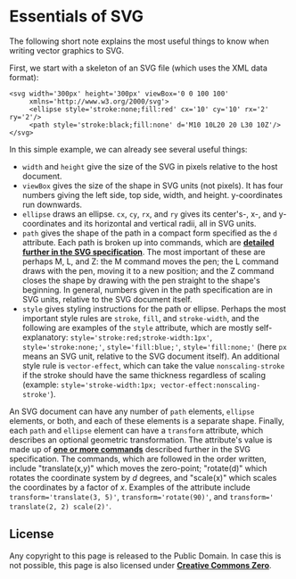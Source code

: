 # Essentials of SVG

The following short note explains the most useful things to know when writing vector graphics to SVG.

First, we start with a skeleton of an SVG file (which uses the XML data format):

    <svg width='300px' height='300px' viewBox='0 0 100 100'
         xmlns='http://www.w3.org/2000/svg'>
         <ellipse style='stroke:none;fill:red' cx='10' cy='10' rx='2' ry='2'/>
         <path style='stroke:black;fill:none' d='M10 10L20 20 L30 10Z'/>
    </svg>

In this simple example, we can already see several useful things:

- `width` and `height` give the size of the SVG in pixels relative to the host document.
- `viewBox` gives the size of the shape in SVG units (not pixels).  It has four numbers giving the left side, top side, width, and height.  y-coordinates run downwards.
- `ellipse` draws an ellipse.  `cx`, `cy`, `rx`, and `ry` gives its center's-, x-, and y-coordinates and its horizontal and vertical radii, all in SVG units.
- `path` gives the shape of the path in a compact form specified as the `d` attribute.  Each path is broken up into commands, which are [**detailed further in the SVG specification**](https://www.w3.org/TR/SVG/paths.html#PathData). The most important of these are perhaps M, L, and Z: the M command moves the pen; the L command draws with the pen, moving it to a new position; and the Z command closes the shape by drawing with the pen straight to the shape's beginning.  In general, numbers given in the path specification are in SVG units, relative to the SVG document itself.
- `style` gives styling instructions for the path or ellipse.  Perhaps the most important style rules are `stroke`, `fill`, and `stroke-width`, and the following are examples of the `style` attribute, which are mostly self-explanatory: `style='stroke:red;stroke-width:1px'`, `style='stroke:none;'`, `style='fill:blue;'`, `style='fill:none;'` (here `px` means an SVG unit, relative to the SVG document itself).  An additional style rule is `vector-effect`, which can take the value `nonscaling-stroke` if the stroke should have the same thickness regardless of scaling (example: `style='stroke-width:1px; vector-effect:nonscaling-stroke'`).

An SVG document can have any number of `path` elements, `ellipse` elements, or both, and each of these elements is a separate shape. Finally, each `path` and `ellipse` element can have a `transform` attribute, which describes an optional geometric transformation.  The attribute's value is made up of [**one or more commands**](https://www.w3.org/TR/SVG11/coords.html#TransformAttribute) described further in the SVG specification.  The commands, which are followed in the order written, include "translate(x,y)" which moves the zero-point; "rotate(d)" which rotates the coordinate system by _d_ degrees, and "scale(x)" which scales the coordinates by a factor of _x_. Examples of the attribute include `transform='translate(3, 5)'`, `transform='rotate(90)'`, and `transform=' translate(2, 2) scale(2)'`.

<a id=License></a>

## License

Any copyright to this page is released to the Public Domain.  In case this is not possible, this page is also licensed under [**Creative Commons Zero**](https://creativecommons.org/publicdomain/zero/1.0/).
